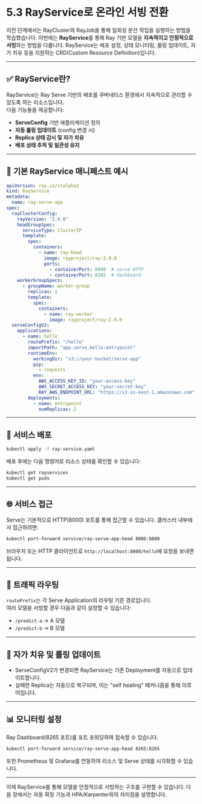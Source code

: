 # 5.3 RayService로 온라인 서빙 전환

이전 단계에서는 RayCluster와 RayJob을 통해 일회성 분산 작업을 실행하는 방법을 학습했습니다. 이번에는 **RayService**를 통해 Ray 기반 모델을 **지속적이고 안정적으로 서빙**하는 방법을 다룹니다. RayService는 배포 설정, 상태 모니터링, 롤링 업데이트, 자가 치유 등을 지원하는 CRD(Custom Resource Definition)입니다.

---

## ✅ RayService란?

RayService는 Ray Serve 기반의 배포를 쿠버네티스 환경에서 지속적으로 관리할 수 있도록 하는 리소스입니다.  
다음 기능들을 제공합니다:

- **ServeConfig** 기반 애플리케이션 정의
- **자동 롤링 업데이트** (config 변경 시)
- **Replica 상태 감시 및 자가 치유**
- **배포 상태 추적 및 일관성 유지**

---

## 📄 기본 RayService 매니페스트 예시

```yaml
apiVersion: ray.io/v1alpha1
kind: RayService
metadata:
  name: ray-serve-app
spec:
  rayClusterConfig:
    rayVersion: "2.9.0"
    headGroupSpec:
      serviceType: ClusterIP
      template:
        spec:
          containers:
            - name: ray-head
              image: rayproject/ray:2.9.0
              ports:
                - containerPort: 8000  # serve HTTP
                - containerPort: 8265  # dashboard
    workerGroupSpecs:
      - groupName: worker-group
        replicas: 1
        template:
          spec:
            containers:
              - name: ray-worker
                image: rayproject/ray:2.9.0
  serveConfigV2:
    applications:
      - name: hello
        routePrefix: "/hello"
        importPath: "app.serve.hello:entrypoint"
        runtimeEnv:
          workingDir: "s3://your-bucket/serve-app"
          pip:
            - requests
          env:
            AWS_ACCESS_KEY_ID: "your-access-key"
            AWS_SECRET_ACCESS_KEY: "your-secret-key"
            RAY_AWS_ENDPOINT_URL: "https://s3.us-east-1.amazonaws.com"
        deployments:
          - name: entrypoint
            numReplicas: 2
```

---

## 🚀 서비스 배포

```bash
kubectl apply -f ray-service.yaml
```

배포 후에는 다음 명령어로 리소스 상태를 확인할 수 있습니다:

```bash
kubectl get rayservices
kubectl get pods
```

---

## 🌐 서비스 접근

Serve는 기본적으로 HTTP(8000) 포트를 통해 접근할 수 있습니다. 클러스터 내부에서 접근하려면:

```bash
kubectl port-forward service/ray-serve-app-head 8000:8000
```

브라우저 또는 HTTP 클라이언트로 `http://localhost:8000/hello`에 요청을 보내면 됩니다.

---

## 🔀 트래픽 라우팅

`routePrefix`는 각 Serve Application의 라우팅 기준 경로입니다.  
여러 모델을 서빙할 경우 다음과 같이 설정할 수 있습니다:

- `/predict-a` → A 모델
- `/predict-b` → B 모델

---

## 🔄 자가 치유 및 롤링 업데이트

- ServeConfigV2가 변경되면 RayService는 기존 Deployment를 자동으로 업데이트합니다.
- 실패한 Replica는 자동으로 복구되며, 이는 "self healing" 메커니즘을 통해 이루어집니다.

---

## 📊 모니터링 설정

Ray Dashboard(8265 포트)를 포트 포워딩하여 접속할 수 있습니다.

```bash
kubectl port-forward service/ray-serve-app-head 8265:8265
```

또한 Prometheus 및 Grafana를 연동하여 리소스 및 Serve 상태를 시각화할 수 있습니다.

---

이제 RayService를 통해 모델을 안정적으로 서빙하는 구조를 구현할 수 있습니다. 다음 장에서는 자동 확장 기능과 HPA/Karpenter와의 차이점을 설명합니다.
